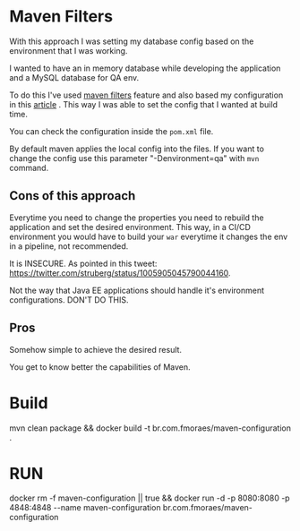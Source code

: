 # Maven Filters
With this approach I was setting my database config based on the environment that I was working.

I wanted to have an in memory database while developing the application and a MySQL database for QA env.

To do this I've used [maven filters](https://maven.apache.org/plugins/maven-resources-plugin/examples/filter.html) feature and also based my configuration in this [article](https://developer.jboss.org/wiki/HowToConfigureJavaEEApplicationToApplyDifferentSettingsinWebxmlEtcForVariousEnvironmentsByMaven?_sscc=t) . 
This way I was able to set the config that I wanted at build time.

You can check the configuration inside the `pom.xml` file.

By default maven applies the local config into the files.
If you want to change the config use this parameter "-Denvironment=qa" with `mvn` command.

## Cons of this approach
Everytime you need to change the properties you need to rebuild the application and set the desired environment. 
This way, in a CI/CD environment you would have to build your `war` everytime it changes the env in a pipeline, not recommended.

It is INSECURE. As pointed in this tweet: https://twitter.com/struberg/status/1005905045790044160.

Not the way that Java EE applications should handle it's environment configurations. DON'T DO THIS.

## Pros
Somehow simple to achieve the desired result.

You get to know better the capabilities of Maven.

# Build
mvn clean package && docker build -t br.com.fmoraes/maven-configuration .

# RUN

docker rm -f maven-configuration || true && docker run -d -p 8080:8080 -p 4848:4848 --name maven-configuration br.com.fmoraes/maven-configuration 
